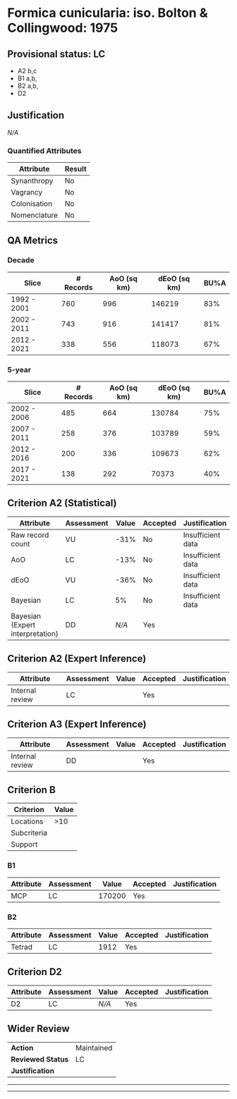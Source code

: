 # Formica cunicularia: iso. Bolton & Collingwood: 1975
## Provisional status: LC
- A2 b,c
- B1 a,b, 
- B2 a,b, 
- D2

## Justification
*N/A*
### Quantified Attributes
|Attribute|Result|
|---|---|
|Synanthropy|No|
|Vagrancy|No|
|Colonisation|No|
|Nomenclature|No|
## QA Metrics
### Decade
| Slice | # Records | AoO (sq km) | dEoO (sq km) |BU%A |
|---|---|---|---|---|
|1992 - 2001|760|996|146219|83%|
|2002 - 2011|743|916|141417|81%|
|2012 - 2021|338|556|118073|67%|
### 5-year
| Slice | # Records | AoO (sq km) | dEoO (sq km) |BU%A |
|---|---|---|---|---|
|2002 - 2006|485|664|130784|75%|
|2007 - 2011|258|376|103789|59%|
|2012 - 2016|200|336|109673|62%|
|2017 - 2021|138|292|70373|40%|
## Criterion A2 (Statistical)
|Attribute|Assessment|Value|Accepted|Justification
|---|---|---|---|---|
|Raw record count|VU|-31%|No|Insufficient data|
|AoO|LC|-13%|No|Insufficient data|
|dEoO|VU|-36%|No|Insufficient data|
|Bayesian|LC|5%|No|Insufficient data|
|Bayesian (Expert interpretation)|DD|*N/A*|Yes||
## Criterion A2 (Expert Inference)
|Attribute|Assessment|Value|Accepted|Justification
|---|---|---|---|---|
|Internal review|LC||Yes||
## Criterion A3 (Expert Inference)
|Attribute|Assessment|Value|Accepted|Justification
|---|---|---|---|---|
|Internal review|DD||Yes||
## Criterion B
|Criterion| Value|
|---|---|
|Locations|>10|
|Subcriteria||
|Support||
### B1
|Attribute|Assessment|Value|Accepted|Justification
|---|---|---|---|---|
|MCP|LC|170200|Yes||
### B2
|Attribute|Assessment|Value|Accepted|Justification
|---|---|---|---|---|
|Tetrad|LC|1912|Yes||
## Criterion D2
|Attribute|Assessment|Value|Accepted|Justification
|---|---|---|---|---|
|D2|LC|*N/A*|Yes||
## Wider Review
|  |  |
|---|---|
|**Action**|Maintained|
|**Reviewed Status**|LC|
|**Justification**||
---
 ---
 <br><br>
 
